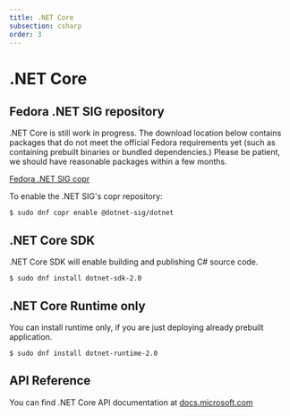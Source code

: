 ```yaml
---
title: .NET Core
subsection: csharp
order: 3
---
```


# .NET Core

## Fedora .NET SIG repository

.NET Core is still work in progress. The download location below contains packages that do not meet the official Fedora requirements yet (such as containing prebuilt binaries or bundled dependencies.) Please be patient, we should have reasonable packages within a few months.

[Fedora .NET SIG copr](https://copr.fedorainfracloud.org/coprs/g/dotnet-sig/dotnet)

To enable the .NET SIG's copr repository:

`$ sudo dnf copr enable @dotnet-sig/dotnet`

## .NET Core SDK

.NET Core SDK will enable building and publishing C# source code.

`$ sudo dnf install dotnet-sdk-2.0`

## .NET Core Runtime only

You can install runtime only, if you are just deploying already prebuilt application.

`$ sudo dnf install dotnet-runtime-2.0`

## API Reference

You can find .NET Core API documentation at [docs.microsoft.com](https://docs.microsoft.com/en-us/dotnet/api/index?view=netcore-2.0)

